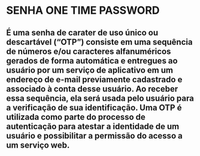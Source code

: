 # SENHA ONE TIME PASSWORD
## É uma senha de carater de uso único ou descartável (“OTP”) consiste em uma sequência de números e/ou caracteres alfanuméricos gerados de forma automática e entregues ao usuário por um serviço de aplicativo em um endereço de e-mail  previamente cadastrado e associado à conta desse usuário. Ao receber essa sequência, ela será usada pelo usuário para a verificação de sua identificação. Uma OTP é utilizada como parte do processo de autenticação para atestar a identidade de um usuário e possibilitar a permissão do acesso a um serviço web.